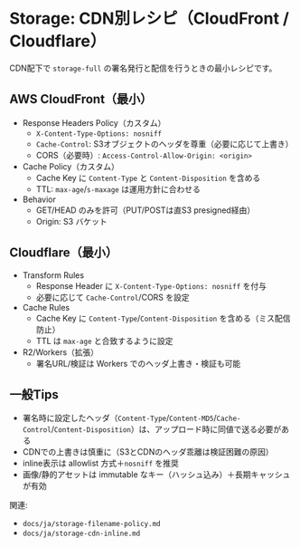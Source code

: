 # Storage: CDN別レシピ（CloudFront / Cloudflare）

CDN配下で `storage-full` の署名発行と配信を行うときの最小レシピです。

## AWS CloudFront（最小）

- Response Headers Policy（カスタム）
  - `X-Content-Type-Options: nosniff`
  - `Cache-Control`: S3オブジェクトのヘッダを尊重（必要に応じて上書き）
  - CORS（必要時）: `Access-Control-Allow-Origin: <origin>`
- Cache Policy（カスタム）
  - Cache Key に `Content-Type` と `Content-Disposition` を含める
  - TTL: `max-age`/`s-maxage` は運用方針に合わせる
- Behavior
  - GET/HEAD のみを許可（PUT/POSTは直S3 presigned経由）
  - Origin: S3 バケット

## Cloudflare（最小）

- Transform Rules
  - Response Header に `X-Content-Type-Options: nosniff` を付与
  - 必要に応じて `Cache-Control`/CORS を設定
- Cache Rules
  - Cache Key に `Content-Type`/`Content-Disposition` を含める（ミス配信防止）
  - TTL は `max-age` と合致するように設定
- R2/Workers（拡張）
  - 署名URL/検証は Workers でのヘッダ上書き・検証も可能

## 一般Tips

- 署名時に設定したヘッダ（`Content-Type`/`Content-MD5`/`Cache-Control`/`Content-Disposition`）は、アップロード時に同値で送る必要がある
- CDNでの上書きは慎重に（S3とCDNのヘッダ乖離は検証困難の原因）
- inline表示は allowlist 方式＋`nosniff` を推奨
- 画像/静的アセットは immutable なキー（ハッシュ込み）＋長期キャッシュが有効

関連:
- `docs/ja/storage-filename-policy.md`
- `docs/ja/storage-cdn-inline.md`
